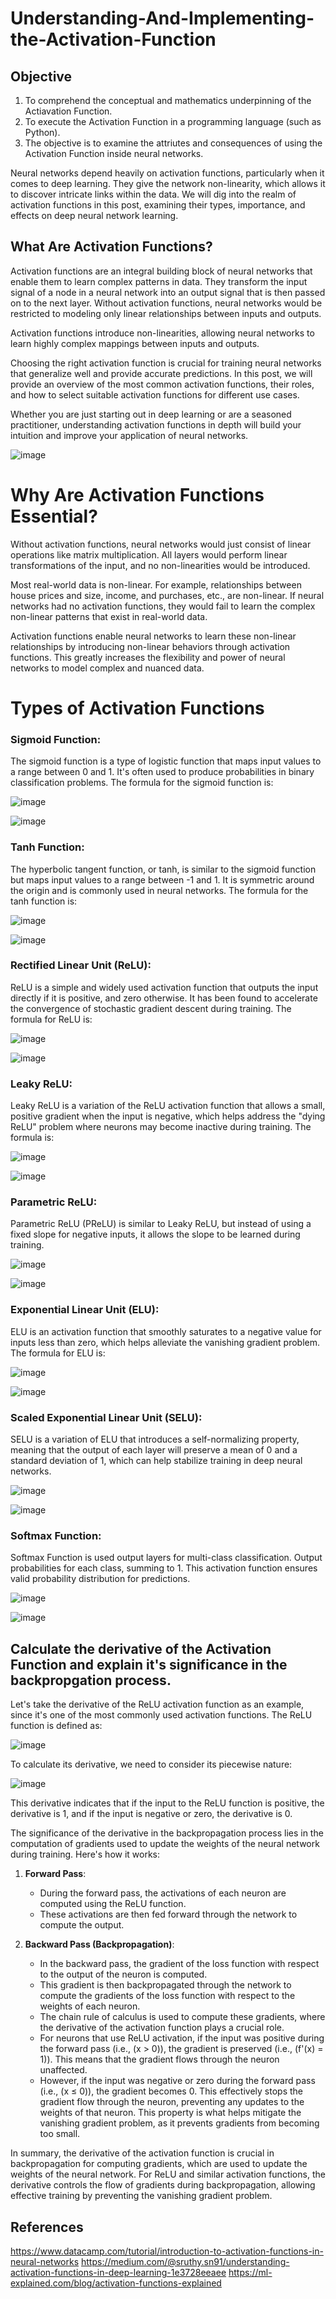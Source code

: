 # Understanding-And-Implementing-the-Activation-Function
## Objective
1. To comprehend the conceptual and mathematics underpinning of the Actiavation Function.
2. To execute the Activation Function in a programming language (such as Python).
3. The objective is to examine the attriutes and consequences of using the Activation Function inside neural networks.

Neural networks depend heavily on activation functions, particularly when it comes to deep learning. They give the network non-linearity, which allows it to discover intricate links within the data. We will dig into the realm of activation functions in this post, examining their types, importance, and effects on deep neural network learning.

## What Are Activation Functions?
Activation functions are an integral building block of neural networks that enable them to learn complex patterns in data. They transform the input signal of a node in a neural network into an output signal that is then passed on to the next layer. Without activation functions, neural networks would be restricted to modeling only linear relationships between inputs and outputs.

Activation functions introduce non-linearities, allowing neural networks to learn highly complex mappings between inputs and outputs.

Choosing the right activation function is crucial for training neural networks that generalize well and provide accurate predictions. In this post, we will provide an overview of the most common activation functions, their roles, and how to select suitable activation functions for different use cases.

Whether you are just starting out in deep learning or are a seasoned practitioner, understanding activation functions in depth will build your intuition and improve your application of neural networks.


![image](https://github.com/syedshoriful/Understanding-And-Implementing-the-Activation-Function/assets/94040527/30bf2dab-2b0a-4b3d-8fdd-9994d34073fd)

# Why Are Activation Functions Essential?
Without activation functions, neural networks would just consist of linear operations like matrix multiplication. All layers would perform linear transformations of the input, and no non-linearities would be introduced.

Most real-world data is non-linear. For example, relationships between house prices and size, income, and purchases, etc., are non-linear. If neural networks had no activation functions, they would fail to learn the complex non-linear patterns that exist in real-world data.

Activation functions enable neural networks to learn these non-linear relationships by introducing non-linear behaviors through activation functions. This greatly increases the flexibility and power of neural networks to model complex and nuanced data.

# Types of Activation Functions

### Sigmoid Function: 
The sigmoid function is a type of logistic function that maps input values to a range between 0 and 1. It's often used to produce probabilities in binary classification problems. The formula for the sigmoid function is:

![image](https://github.com/syedshoriful/Understanding-And-Implementing-the-Activation-Function/assets/94040527/554f0bbd-9094-4259-8522-596092130d95)

![image](https://github.com/syedshoriful/Understanding-And-Implementing-the-Activation-Function/assets/94040527/fed514d6-3e7a-43cf-b0ef-4b3cd5d41889)

### Tanh Function:
The hyperbolic tangent function, or tanh, is similar to the sigmoid function but maps input values to a range between -1 and 1. It is symmetric around the origin and is commonly used in neural networks. The formula for the tanh function is:

![image](https://github.com/syedshoriful/Understanding-And-Implementing-the-Activation-Function/assets/94040527/2b723e27-a05b-4f28-b5f4-674721764a55)

![image](https://github.com/syedshoriful/Understanding-And-Implementing-the-Activation-Function/assets/94040527/077f7ce8-b46c-44b0-b375-af02fe2c8b42)

### Rectified Linear Unit (ReLU): 
ReLU is a simple and widely used activation function that outputs the input directly if it is positive, and zero otherwise. It has been found to accelerate the convergence of stochastic gradient descent during training. The formula for ReLU is:

![image](https://github.com/syedshoriful/Understanding-And-Implementing-the-Activation-Function/assets/94040527/876081cb-bd5b-4680-abe5-589b883d5737)

![image](https://github.com/syedshoriful/Understanding-And-Implementing-the-Activation-Function/assets/94040527/57003530-03bd-4b52-97a1-b5188cd069ed)

### Leaky ReLU:
Leaky ReLU is a variation of the ReLU activation function that allows a small, positive gradient when the input is negative, which helps address the "dying ReLU" problem where neurons may become inactive during training. The formula is:

![image](https://github.com/syedshoriful/Understanding-And-Implementing-the-Activation-Function/assets/94040527/54482528-463d-4079-b878-5da4c8d2e0b6)

![image](https://github.com/syedshoriful/Understanding-And-Implementing-the-Activation-Function/assets/94040527/c2037366-bffa-46b3-805b-bcbe222a00cc)


### Parametric ReLU: 
Parametric ReLU (PReLU) is similar to Leaky ReLU, but instead of using a fixed slope for negative inputs, it allows the slope to be learned during training.

![image](https://github.com/syedshoriful/Understanding-And-Implementing-the-Activation-Function/assets/94040527/8a167616-3091-4cd0-a608-e806a98de820)

![image](https://github.com/syedshoriful/Understanding-And-Implementing-the-Activation-Function/assets/94040527/47e13192-6c12-4582-a005-4afd0ec2fac6)


### Exponential Linear Unit (ELU): 
ELU is an activation function that smoothly saturates to a negative value for inputs less than zero, which helps alleviate the vanishing gradient problem. The formula for ELU is:

![image](https://github.com/syedshoriful/Understanding-And-Implementing-the-Activation-Function/assets/94040527/79280a91-0b57-4bf4-a03e-04ec6056babf)

![image](https://github.com/syedshoriful/Understanding-And-Implementing-the-Activation-Function/assets/94040527/c9e83133-c1ba-4743-85d7-4705b91648b8)



### Scaled Exponential Linear Unit (SELU): 
SELU is a variation of ELU that introduces a self-normalizing property, meaning that the output of each layer will preserve a mean of 0 and a standard deviation of 1, which can help stabilize training in deep neural networks.

![image](https://github.com/syedshoriful/Understanding-And-Implementing-the-Activation-Function/assets/94040527/2b175f09-a48f-4a4e-9501-942ba4b111b1)

![image](https://github.com/syedshoriful/Understanding-And-Implementing-the-Activation-Function/assets/94040527/2aaba150-2931-416d-8e33-503d06f9f60c)



### Softmax Function:
Softmax Function is used output layers for multi-class classification. Output probabilities for each class, summing to 1. This activation function ensures valid probability distribution for predictions.

![image](https://github.com/syedshoriful/Understanding-And-Implementing-the-Activation-Function/assets/94040527/92540ca4-389b-47a2-abc2-91854b825c61)

![image](https://github.com/syedshoriful/Understanding-And-Implementing-the-Activation-Function/assets/94040527/d7863f08-1494-4068-ab18-0c9f35dbfdc0)

## Calculate the derivative of the Activation Function and explain it's significance in the backpropgation process.
Let's take the derivative of the ReLU activation function as an example, since it's one of the most commonly used activation functions. The ReLU function is defined as:

![image](https://github.com/syedshoriful/Understanding-And-Implementing-the-Activation-Function/assets/94040527/4827dc43-fdf2-4cf4-a570-17ba3118d62b)


To calculate its derivative, we need to consider its piecewise nature:

![image](https://github.com/syedshoriful/Understanding-And-Implementing-the-Activation-Function/assets/94040527/5eb0df67-9fc2-4a6d-aea9-46eba0ea9bf0)


This derivative indicates that if the input to the ReLU function is positive, the derivative is 1, and if the input is negative or zero, the derivative is 0.

The significance of the derivative in the backpropagation process lies in the computation of gradients used to update the weights of the neural network during training. Here's how it works:

1. **Forward Pass**:
   - During the forward pass, the activations of each neuron are computed using the ReLU function.
   - These activations are then fed forward through the network to compute the output.

2. **Backward Pass (Backpropagation)**:
   - In the backward pass, the gradient of the loss function with respect to the output of the neuron is computed.
   - This gradient is then backpropagated through the network to compute the gradients of the loss function with respect to the weights of each neuron.
   - The chain rule of calculus is used to compute these gradients, where the derivative of the activation function plays a crucial role.
   - For neurons that use ReLU activation, if the input was positive during the forward pass (i.e., \(x > 0\)), the gradient is preserved (i.e., \(f'(x) = 1\)). This means that the gradient flows through the neuron unaffected.
   - However, if the input was negative or zero during the forward pass (i.e., \(x ≤ 0\)), the gradient becomes 0. This effectively stops the gradient flow through the neuron, preventing any updates to the weights of that neuron. This property is what helps mitigate the vanishing gradient problem, as it prevents gradients from becoming too small.

In summary, the derivative of the activation function is crucial in backpropagation for computing gradients, which are used to update the weights of the neural network. For ReLU and similar activation functions, the derivative controls the flow of gradients during backpropagation, allowing effective training by preventing the vanishing gradient problem.

## References
https://www.datacamp.com/tutorial/introduction-to-activation-functions-in-neural-networks
https://medium.com/@sruthy.sn91/understanding-activation-functions-in-deep-learning-1e3728eeaee
https://ml-explained.com/blog/activation-functions-explained












